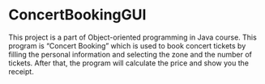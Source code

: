 # ConcertBookingGUI
This project is a part of Object-oriented programming in Java course. This program is “Concert Booking” which is used to book concert tickets by filling the personal information and selecting the zone and the number of tickets. After that, the program will calculate the price and show you the receipt.
